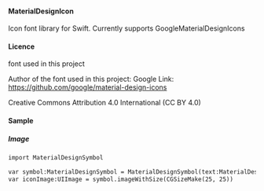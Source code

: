 #### MaterialDesignIcon
Icon font library for Swift. Currently supports GoogleMaterialDesignIcons

#### Licence
font used in this project

Author of the font used in this  project: Google
Link: https://github.com/google/material-design-icons

Creative Commons Attribution 4.0 International (CC BY 4.0)

#### Sample

##### Image

```html
import MaterialDesignSymbol

var symbol:MaterialDesignSymbol = MaterialDesignSymbol(text:MaterialDesignIcon.list48px, size:25)
var iconImage:UIImage = symbol.imageWithSize(CGSizeMake(25, 25))
```

